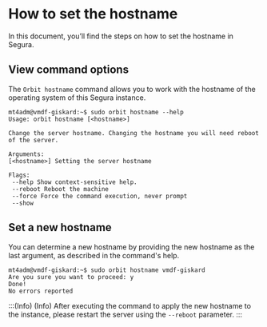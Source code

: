 # How to set the hostname

In this document, you’ll find the steps on how to set the hostname in Segura.

## View command options
The `Orbit hostname` command allows you to work with the hostname of the operating system of this Segura instance.
``` 
mt4adm@vmdf-giskard:~$ sudo orbit hostname --help
Usage: orbit hostname [<hostname>]

Change the server hostname. Changing the hostname you will need reboot
of the server.

Arguments:
[<hostname>] Setting the server hostname

Flags:
 --help Show context-sensitive help.
 --reboot Reboot the machine
 --force Force the command execution, never prompt
 --show
``` 
## Set a new hostname
You can determine a new hostname by providing the new hostname as the last argument, as described in the command's help.
``` 
mt4adm@vmdf-giskard:~$ sudo orbit hostname vmdf-giskard
Are you sure you want to proceed: y
Done!
No errors reported
``` 
:::(Info) (Info)
After executing the command to apply the new hostname to the instance, please restart the server using the `--reboot` parameter.
:::



